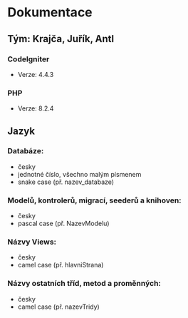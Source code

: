 # Dokumentace
## Tým: Krajča, Juřík, Antl
### CodeIgniter
* Verze: 4.4.3
### PHP
* Verze: 8.2.4
## Jazyk
### Databáze: 
* česky
* jednotné číslo, všechno malým písmenem
* snake case (př. nazev_databaze)
### Modelů, kontrolerů, migrací, seederů a knihoven:
* česky
* pascal case (př. NazevModelu)
### Názvy Views:
* česky
* camel case (př. hlavniStrana)
### Názvy ostatních tříd, metod a proměnných:
* česky
* camel case (př. nazevTridy)
